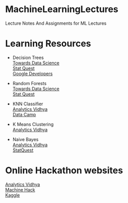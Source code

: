 # MachineLearningLectures
Lecture Notes And Assignments for ML Lectures

# Learning Resources
- Decision Trees   
[Towards Data Science](https://towardsdatascience.com/decision-trees-in-machine-learning-641b9c4e8052)   
[Stat Quest](https://www.youtube.com/watch?v=7VeUPuFGJHk)  
[Google Developers](https://www.youtube.com/watch?v=LDRbO9a6XPU)  

- Random Forests  
[Towards Data Science](https://towardsdatascience.com/understanding-random-forest-58381e0602d2)  
[Stat Quest](https://www.youtube.com/watch?v=J4Wdy0Wc_xQ)  

- KNN Classifier  
[Analytics Vidhya](https://www.analyticsvidhya.com/blog/2018/03/introduction-k-neighbours-algorithm-clustering/)  
[Data Camp](https://www.datacamp.com/community/tutorials/k-nearest-neighbor-classification-scikit-learn)  

- K Means Clustering  
[Analytics Vidhya](https://www.analyticsvidhya.com/blog/2019/08/comprehensive-guide-k-means-clustering/)  

- Naive Bayes    
 [Analytics Vidhya](https://www.analyticsvidhya.com/blog/2017/09/naive-bayes-explained/)  
 [StatQuest](https://www.youtube.com/watch?v=O2L2Uv9pdDA)    

# Online Hackathon websites   
[Analytics Vidhya](https://datahack.analyticsvidhya.com/contest/all/)  
[Machine Hack](https://www.machinehack.com/)   
[Kaggle](https://www.kaggle.com/competitions)  
